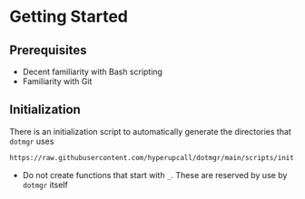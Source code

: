 # Getting Started

## Prerequisites

- Decent familiarity with Bash scripting
- Familiarity with Git

## Initialization

There is an initialization script to automatically generate the directories that `dotmgr` uses

```sh
https://raw.githubusercontent.com/hyperupcall/dotmgr/main/scripts/init.sh | bash
```

- Do not create functions that start with `_`. These are reserved by use by `dotmgr` itself
